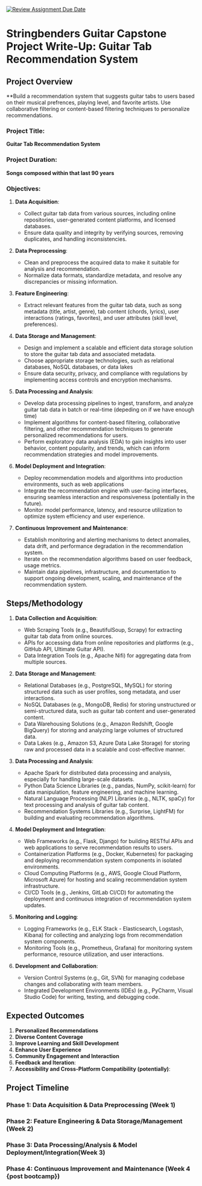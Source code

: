 [![Review Assignment Due Date](https://classroom.github.com/assets/deadline-readme-button-24ddc0f5d75046c5622901739e7c5dd533143b0c8e959d652212380cedb1ea36.svg)](https://classroom.github.com/a/1lXY_Wlg)

# Stringbenders Guitar Capstone Project Write-Up: Guitar Tab Recommendation System

## Project Overview
**Build a recommendation system that suggests guitar tabs to users based on their musical prefrences, playing level, and favorite artists. Use collaborative filtering or content-based filtering techniques to personalize recommendations.

### Project Title:
**Guitar Tab Recommendation System**

### Project Duration:
**Songs composed within that last 90 years**

### Objectives:
1. **Data Acquisition**:
   - Collect guitar tab data from various sources, including online repositories, user-generated content platforms, and licensed databases.
   - Ensure data quality and integrity by verifying sources, removing duplicates, and handling inconsistencies.

2. **Data Preprocessing**:
   - Clean and preprocess the acquired data to make it suitable for analysis and recommendation.
   - Normalize data formats, standardize metadata, and resolve any discrepancies or missing information.

3. **Feature Engineering**:
   - Extract relevant features from the guitar tab data, such as song metadata (title, artist, genre), tab content (chords, lyrics), user interactions (ratings, favorites), and user attributes (skill level, preferences).

4. **Data Storage and Management**:
   - Design and implement a scalable and efficient data storage solution to store the guitar tab data and associated metadata.
   - Choose appropriate storage technologies, such as relational databases, NoSQL databases, or data lakes
   - Ensure data security, privacy, and compliance with regulations by implementing access controls and encryption mechanisms.

5. **Data Processing and Analysis**:
   - Develop data processing pipelines to ingest, transform, and analyze guitar tab data in batch or real-time (depeding on if we have enough time)
   - Implement algorithms for content-based filtering, collaborative filtering, and other recommendation techniques to generate personalized recommendations for users.
   - Perform exploratory data analysis (EDA) to gain insights into user behavior, content popularity, and trends, which can inform recommendation strategies and model improvements.

6. **Model Deployment and Integration**:
   - Deploy recommendation models and algorithms into production environments, such as web applications
   - Integrate the recommendation engine with user-facing interfaces, ensuring seamless interaction and responsiveness (potentially in the future).
   - Monitor model performance, latency, and resource utilization to optimize system efficiency and user experience.

7. **Continuous Improvement and Maintenance**:
   - Establish monitoring and alerting mechanisms to detect anomalies, data drift, and performance degradation in the recommendation system.
   - Iterate on the recommendation algorithms based on user feedback, usage metrics.
   - Maintain data pipelines, infrastructure, and documentation to support ongoing development, scaling, and maintenance of the recommendation system.

## Steps/Methodology

1. **Data Collection and Acquisition**:
   - Web Scraping Tools (e.g., BeautifulSoup, Scrapy) for extracting guitar tab data from online sources.
   - APIs for accessing data from online repositories and platforms (e.g., GitHub API, Ultimate Guitar API).
   - Data Integration Tools (e.g., Apache Nifi) for aggregating data from multiple sources.

2. **Data Storage and Management**:
   - Relational Databases (e.g., PostgreSQL, MySQL) for storing structured data such as user profiles, song metadata, and user interactions.
   - NoSQL Databases (e.g., MongoDB, Redis) for storing unstructured or semi-structured data, such as guitar tab content and user-generated content.
   - Data Warehousing Solutions (e.g., Amazon Redshift, Google BigQuery) for storing and analyzing large volumes of structured data.
   - Data Lakes (e.g., Amazon S3, Azure Data Lake Storage) for storing raw and processed data in a scalable and cost-effective manner.

3. **Data Processing and Analysis**:
   - Apache Spark for distributed data processing and analysis, especially for handling large-scale datasets.
   - Python Data Science Libraries (e.g., pandas, NumPy, scikit-learn) for data manipulation, feature engineering, and machine learning.
   - Natural Language Processing (NLP) Libraries (e.g., NLTK, spaCy) for text processing and analysis of guitar tab content.
   - Recommendation Systems Libraries (e.g., Surprise, LightFM) for building and evaluating recommendation algorithms.

4. **Model Deployment and Integration**:
   - Web Frameworks (e.g., Flask, Django) for building RESTful APIs and web applications to serve recommendation results to users.
   - Containerization Platforms (e.g., Docker, Kubernetes) for packaging and deploying recommendation system components in isolated environments.
   - Cloud Computing Platforms (e.g., AWS, Google Cloud Platform, Microsoft Azure) for hosting and scaling recommendation system infrastructure.
   - CI/CD Tools (e.g., Jenkins, GitLab CI/CD) for automating the deployment and continuous integration of recommendation system updates.

5. **Monitoring and Logging**:
   - Logging Frameworks (e.g., ELK Stack - Elasticsearch, Logstash, Kibana) for collecting and analyzing logs from recommendation system components.
   - Monitoring Tools (e.g., Prometheus, Grafana) for monitoring system performance, resource utilization, and user interactions.

6. **Development and Collaboration**:
   - Version Control Systems (e.g., Git, SVN) for managing codebase changes and collaborating with team members.
   - Integrated Development Environments (IDEs) (e.g., PyCharm, Visual Studio Code) for writing, testing, and debugging code.

## Expected Outcomes

1. **Personalized Recommendations** 
2. **Diverse Content Coverage**
3. **Improve Learning and Skill Development**
4. **Enhance User Experience**
5. **Community Engagement and Interaction**
6. **Feedback and Iteration**:
7. **Accessibility and Cross-Platform Compatibility (potentially)**:

## Project Timeline

### Phase 1: Data Acquisition & Data Preprocessing (Week 1)
### Phase 2: Feature Engineering & Data Storage/Management (Week 2)
### Phase 3: Data Processing/Analysis & Model Deployment/Integration(Week 3)
### Phase 4: Continuous Improvement and Maintenance (Week 4 {post bootcamp})

